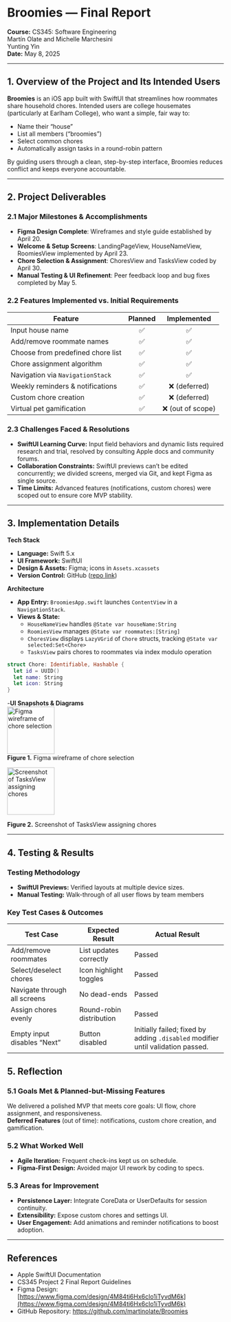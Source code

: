 # Broomies — Final Report

**Course:** CS345: Software Engineering  
 Martín Olate and Michelle Marchesini  
 Yunting Yin  
**Date:** May 8, 2025

---

## 1. Overview of the Project and Its Intended Users

**Broomies** is an iOS app built with SwiftUI that streamlines how roommates share household chores. Intended users are college housemates (particularly at Earlham College), who want a simple, fair way to:

- Name their “house”  
- List all members (“broomies”)  
- Select common chores  
- Automatically assign tasks in a round-robin pattern  

By guiding users through a clean, step-by-step interface, Broomies reduces conflict and keeps everyone accountable.

---

## 2. Project Deliverables

### 2.1 Major Milestones & Accomplishments
- **Figma Design Complete**: Wireframes and style guide established by April 20.  
- **Welcome & Setup Screens**: LandingPageView, HouseNameView, RoomiesView implemented by April 23.  
- **Chore Selection & Assignment**: ChoresView and TasksView coded by April 30.  
- **Manual Testing & UI Refinement**: Peer feedback loop and bug fixes completed by May 5.

### 2.2 Features Implemented vs. Initial Requirements

| Feature                                      | Planned  | Implemented |
|----------------------------------------------|:--------:|:-----------:|
| Input house name                             | ✅       | ✅          |
| Add/remove roommate names                    | ✅       | ✅          |
| Choose from predefined chore list            | ✅       | ✅          |
| Chore assignment algorithm       | ✅       | ✅          |
| Navigation via `NavigationStack`             | ✅       | ✅          |
| Weekly reminders & notifications             | ✅       | ❌ (deferred)|
| Custom chore creation                        | ✅       | ❌ (deferred)|
| Virtual pet gamification                     | ✅       | ❌ (out of scope) |

### 2.3 Challenges Faced & Resolutions
- **SwiftUI Learning Curve:** Input field behaviors and dynamic lists required research and trial, resolved by consulting Apple docs and community forums.  
- **Collaboration Constraints:** SwiftUI previews can’t be edited concurrently; we divided screens, merged via Git, and kept Figma as single source.  
- **Time Limits:** Advanced features (notifications, custom chores) were scoped out to ensure core MVP stability.

---

## 3. Implementation Details

**Tech Stack**  
- **Language:** Swift 5.x  
- **UI Framework:** SwiftUI  
- **Design & Assets:** Figma; icons in `Assets.xcassets`  
- **Version Control:** GitHub ([repo link](https://github.com/martinolate/Broomies))

**Architecture**  
- **App Entry:** `BroomiesApp.swift` launches `ContentView` in a `NavigationStack`.  
- **Views & State:**  
  - `HouseNameView` handles `@State var houseName:String`  
  - `RoomiesView` manages `@State var roommates:[String]`  
  - `ChoresView` displays `LazyVGrid` of `Chore` structs, tracking `@State var selected:Set<Chore>`  
  - `TasksView` pairs chores to roommates via index modulo operation  

```swift
struct Chore: Identifiable, Hashable {
  let id = UUID()
  let name: String
  let icon: String
}
```

-**UI Snapshots & Diagrams**  
<img src="./1.png" alt="Figma wireframe of chore selection" width="110"/>  
**Figure 1.** Figma wireframe of chore selection

<img src="./2.png" alt="Screenshot of TasksView assigning chores" width="110"/> 

**Figure 2.** Screenshot of TasksView assigning chores


---

## 4. Testing & Results

### Testing Methodology
- **SwiftUI Previews:** Verified layouts at multiple device sizes.  
- **Manual Testing:** Walk-through of all user flows by team members  
### Key Test Cases & Outcomes
| Test Case                      | Expected Result           | Actual Result           |
|--------------------------------|---------------------------|-------------------------|
| Add/remove roommates           | List updates correctly    | Passed                  |
| Select/deselect chores         | Icon highlight toggles    | Passed                  |
| Navigate through all screens   | No dead-ends              | Passed                  |
| Assign chores evenly           | Round-robin distribution  | Passed                  |
| Empty input disables “Next”    | Button disabled           | Initially failed; fixed by adding `.disabled` modifier until validation passed. |

## 5. Reflection

### 5.1 Goals Met & Planned-but-Missing Features
We delivered a polished MVP that meets core goals: UI flow, chore assignment, and responsiveness.  
**Deferred Features** (out of time): notifications, custom chore creation, and gamification.

### 5.2 What Worked Well
- **Agile Iteration:** Frequent check-ins kept us on schedule.  
- **Figma-First Design:** Avoided major UI rework by coding to specs.

### 5.3 Areas for Improvement
- **Persistence Layer:** Integrate CoreData or UserDefaults for session continuity.  
- **Extensibility:** Expose custom chores and settings UI.  
- **User Engagement:** Add animations and reminder notifications to boost adoption.

---

## References  
- Apple SwiftUI Documentation  
- CS345 Project 2 Final Report Guidelines  
- Figma Design: [https://www.figma.com/design/4M84ti6Hx6clo1iTyvdM6k](https://www.figma.com/design/4M84ti6Hx6clo1iTyvdM6k)  
- GitHub Repository: https://github.com/martinolate/Broomies
